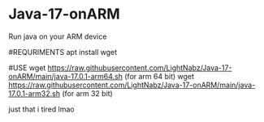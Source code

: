 # Java-17-onARM
Run java on your ARM device

#REQURIMENTS
 apt install wget

#USE
 wget https://raw.githubusercontent.com/LightNabz/Java-17-onARM/main/java-17.0.1-arm64.sh (for arm 64 bit)
 wget https://raw.githubusercontent.com/LightNabz/Java-17-onARM/main/java-17.0.1-arm32.sh (for arm 32 bit)
 
 just that i tired lmao
